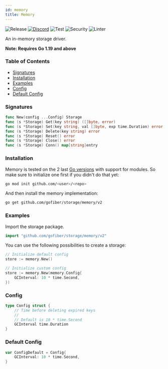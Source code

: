 ```yaml
---
id: memory
title: Memory
---
```



![Release](https://img.shields.io/github/v/tag/gofiber/storage?filter=memory*)
[![Discord](https://img.shields.io/discord/704680098577514527?style=flat&label=%F0%9F%92%AC%20discord&color=00ACD7)](https://gofiber.io/discord)
![Test](https://img.shields.io/github/actions/workflow/status/gofiber/storage/test-memory.yml?label=Tests)
![Security](https://img.shields.io/github/actions/workflow/status/gofiber/storage/gosec.yml?label=Security)
![Linter](https://img.shields.io/github/actions/workflow/status/gofiber/storage/linter.yml?label=Linter)

An in-memory storage driver.

**Note: Requires Go 1.19 and above**

### Table of Contents
- [Signatures](#signatures)
- [Installation](#installation)
- [Examples](#examples)
- [Config](#config)
- [Default Config](#default-config)


### Signatures
```go
func New(config ...Config) Storage
func (s *Storage) Get(key string) ([]byte, error)
func (s *Storage) Set(key string, val []byte, exp time.Duration) error
func (s *Storage) Delete(key string) error
func (s *Storage) Reset() error
func (s *Storage) Close() error
func (s *Storage) Conn() map[string]entry
```

### Installation
Memory is tested on the 2 last [Go versions](https://golang.org/dl/) with support for modules. So make sure to initialize one first if you didn't do that yet:
```bash
go mod init github.com/<user>/<repo>
```
And then install the memory implementation:
```bash
go get github.com/gofiber/storage/memory/v2
```

### Examples
Import the storage package.
```go
import "github.com/gofiber/storage/memory/v2"
```

You can use the following possibilities to create a storage:
```go
// Initialize default config
store := memory.New()

// Initialize custom config
store := memory.New(memory.Config{
	GCInterval: 10 * time.Second,
})
```

### Config
```go
type Config struct {
	// Time before deleting expired keys
	//
	// Default is 10 * time.Second
	GCInterval time.Duration
}
```

### Default Config
```go
var ConfigDefault = Config{
	GCInterval: 10 * time.Second,
}
```
